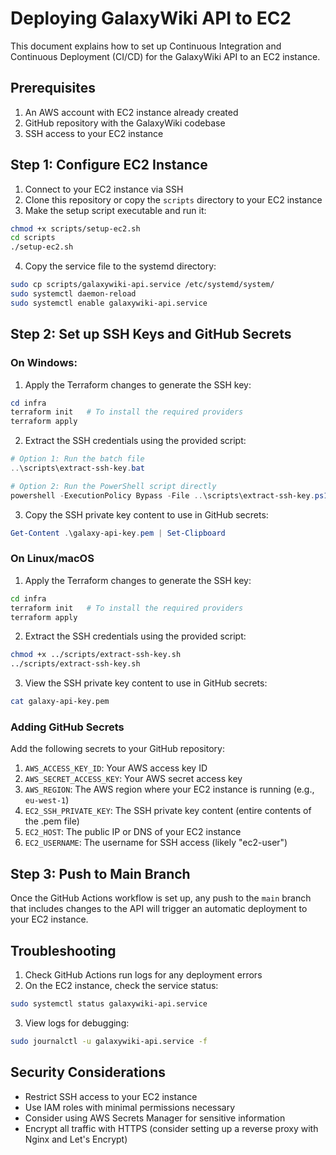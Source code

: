 # Deploying GalaxyWiki API to EC2

This document explains how to set up Continuous Integration and Continuous Deployment (CI/CD) for the GalaxyWiki API to an EC2 instance.

## Prerequisites

1. An AWS account with EC2 instance already created
2. GitHub repository with the GalaxyWiki codebase
3. SSH access to your EC2 instance

## Step 1: Configure EC2 Instance

1. Connect to your EC2 instance via SSH
2. Clone this repository or copy the `scripts` directory to your EC2 instance
3. Make the setup script executable and run it:

```bash
chmod +x scripts/setup-ec2.sh
cd scripts
./setup-ec2.sh
```

4. Copy the service file to the systemd directory:

```bash
sudo cp scripts/galaxywiki-api.service /etc/systemd/system/
sudo systemctl daemon-reload
sudo systemctl enable galaxywiki-api.service
```

## Step 2: Set up SSH Keys and GitHub Secrets

### On Windows:

1. Apply the Terraform changes to generate the SSH key:

```powershell
cd infra
terraform init   # To install the required providers
terraform apply
```

2. Extract the SSH credentials using the provided script:

```powershell
# Option 1: Run the batch file
..\scripts\extract-ssh-key.bat

# Option 2: Run the PowerShell script directly
powershell -ExecutionPolicy Bypass -File ..\scripts\extract-ssh-key.ps1
```

3. Copy the SSH private key content to use in GitHub secrets:

```powershell
Get-Content .\galaxy-api-key.pem | Set-Clipboard
```

### On Linux/macOS

1. Apply the Terraform changes to generate the SSH key:

```bash
cd infra
terraform init   # To install the required providers
terraform apply
```

2. Extract the SSH credentials using the provided script:

```bash
chmod +x ../scripts/extract-ssh-key.sh
../scripts/extract-ssh-key.sh
```

3. View the SSH private key content to use in GitHub secrets:

```bash
cat galaxy-api-key.pem
```

### Adding GitHub Secrets

Add the following secrets to your GitHub repository:

1. `AWS_ACCESS_KEY_ID`: Your AWS access key ID
2. `AWS_SECRET_ACCESS_KEY`: Your AWS secret access key
3. `AWS_REGION`: The AWS region where your EC2 instance is running (e.g., `eu-west-1`)
4. `EC2_SSH_PRIVATE_KEY`: The SSH private key content (entire contents of the .pem file)
5. `EC2_HOST`: The public IP or DNS of your EC2 instance
6. `EC2_USERNAME`: The username for SSH access (likely "ec2-user")

## Step 3: Push to Main Branch

Once the GitHub Actions workflow is set up, any push to the `main` branch that includes changes to the API will trigger an automatic deployment to your EC2 instance.

## Troubleshooting

1. Check GitHub Actions run logs for any deployment errors
2. On the EC2 instance, check the service status:

```bash
sudo systemctl status galaxywiki-api.service
```

3. View logs for debugging:

```bash
sudo journalctl -u galaxywiki-api.service -f
```

## Security Considerations

- Restrict SSH access to your EC2 instance
- Use IAM roles with minimal permissions necessary
- Consider using AWS Secrets Manager for sensitive information
- Encrypt all traffic with HTTPS (consider setting up a reverse proxy with Nginx and Let's Encrypt)
